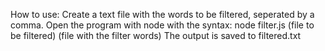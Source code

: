 How to use:
Create a text file with the words to be filtered, seperated by a comma.
Open the program with node with the syntax:
node filter.js (file to be filtered) (file with the filter words)
The output is saved to filtered.txt
